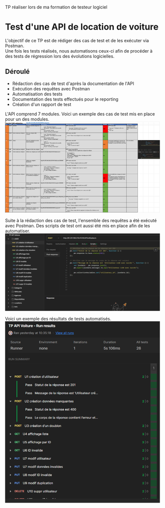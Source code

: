 TP réaliser lors de ma formation de testeur logiciel
# Test d'une API de location de voiture
L'objectif de ce TP est de rédiger des cas de test et de les exécuter via Postman.<br/>
Une fois les tests réalisés, nous automatisons ceux-ci afin de procéder à des tests de régression lors des évolutions logicielles.

## Déroulé 
  - Rédaction des cas de test d'après la documentation de l'API
  - Exécution des requêtes avec Postman
  - Automatisation des tests
  - Documentation des tests effectués pour le reporting
  - Création d'un rapport de test

L'API comprend 7 modules. Voici un exemple des cas de test mis en place pour un des modules.
<br/>
![](img/tableur.png)

Suite à la rédaction des cas de test, l'ensemble des requêtes a été exécuté avec Postman. Des scripts de test ont aussi été mis en place afin de les automatiser.
![](img/requetes.png)

Voici un exemple des résultats de tests automatisés.
![](img/automatisation.png)
